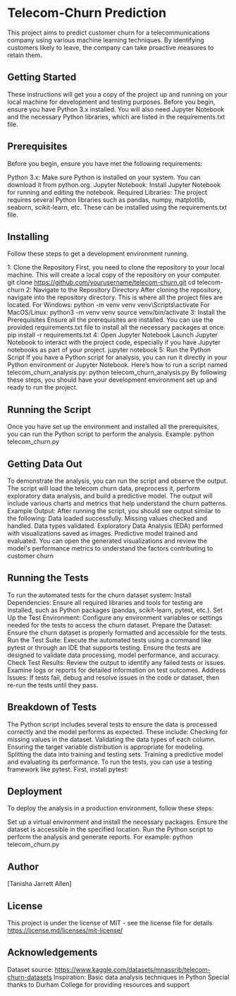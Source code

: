 # Telecom-Churn Prediction
This project aims to predict customer churn for a telecommunications company using various machine learning techniques. By identifying customers likely to leave, the company can take proactive measures to retain them.

## Getting Started
These instructions will get you a copy of the project up and running on your local machine for development and testing purposes. 
Before you begin, ensure you have Python 3.x installed. 
You will also need Jupyter Notebook and the necessary Python libraries, which are listed in the requirements.txt file.

## Prerequisites
Before you begin, ensure you have met the following requirements:

Python 3.x: Make sure Python is installed on your system. You can download it from python.org.
Jupyter Notebook: Install Jupyter Notebook for running and editing the notebook.
Required Libraries: The project requires several Python libraries such as pandas, numpy, matplotlib, seaborn, scikit-learn, etc. 
These can be installed using the requirements.txt file.

## Installing
Follow these steps to get a development environment running.

1: Clone the Repository
   First, you need to clone the repository to your local machine. This will create a local copy of the repository on your computer.
   git clone https://github.com/yourusername/telecom-churn.git
   cd telecom-churn
2: Navigate to the Repository Directory
   After cloning the repository, navigate into the repository directory. This is where all the project files are located.
   For Windows:
   python -m venv venv
   venv\Scripts\activate
   For MacOS/Linux:
   python3 -m venv venv
   source venv/bin/activate
3: Install the Prerequisites
   Ensure all the prerequisites are installed. You can use the provided requirements.txt file to install all the necessary packages at once.
   pip install -r requirements.txt
4: Open Jupyter Notebook
   Launch Jupyter Notebook to interact with the project code, especially if you have Jupyter notebooks as part of your project.
   jupyter notebook
5: Run the Python Script
   If you have a Python script for analysis, you can run it directly in your Python environment or Jupyter Notebook. 
   Here’s how to run a script named telecom_churn_analysis.py:
   python telecom_churn_analysis.py
By following these steps, you should have your development environment set up and ready to run the project.

## Running the Script
Once you have set up the environment and installed all the prerequisites, you can run the Python script to perform the analysis.
Example: python telecom_churn.py

## Getting Data Out
To demonstrate the analysis, you can run the script and observe the output. 
The script will load the telecom churn data, preprocess it, perform exploratory data analysis, and build a predictive model. 
The output will include various charts and metrics that help understand the churn patterns.
Example Output:
After running the script, you should see output similar to the following:
Data loaded successfully.
Missing values checked and handled.
Data types validated.
Exploratory Data Analysis (EDA) performed with visualizations saved as images.
Predictive model trained and evaluated.
You can open the generated visualizations and review the model's performance metrics to understand the factors contributing to customer churn

## Running the Tests
To run the automated tests for the churn dataset system:
Install Dependencies: Ensure all required libraries and tools for testing are installed, such as Python packages (pandas, scikit-learn, pytest, etc.).
Set Up the Test Environment: Configure any environment variables or settings needed for the tests to access the churn dataset.
Prepare the Dataset: Ensure the churn dataset is properly formatted and accessible for the tests.
Run the Test Suite: Execute the automated tests using a command like pytest or through an IDE that supports testing. Ensure the tests are designed to validate data processing, model performance, and accuracy.
Check Test Results: Review the output to identify any failed tests or issues. Examine logs or reports for detailed information on test outcomes.
Address Issues: If tests fail, debug and resolve issues in the code or dataset, then re-run the tests until they pass.


## Breakdown of Tests
The Python script includes several tests to ensure the data is processed correctly and the model performs as expected. These include:
Checking for missing values in the dataset.
Validating the data types of each column.
Ensuring the target variable distribution is appropriate for modeling.
Splitting the data into training and testing sets.
Training a predictive model and evaluating its performance.
To run the tests, you can use a testing framework like pytest. First, install pytest:


## Deployment
To deploy the analysis in a production environment, follow these steps:

Set up a virtual environment and install the necessary packages.
Ensure the dataset is accessible in the specified location.
Run the Python script to perform the analysis and generate reports.
For example:
python telecom_churn.py


## Author
[Tanisha Jarrett Allen]

## License
This project is under the license of MIT - see the license file for details https://license.md/licenses/mit-license/

## Acknowledgements
Dataset source: https://www.kaggle.com/datasets/mnassrib/telecom-churn-datasets 
Inspiration: Basic data analysis techniques in Python
Special thanks to Durham College for providing resources and support
